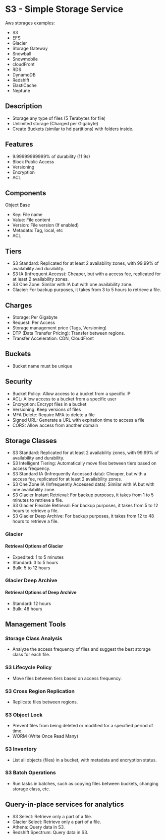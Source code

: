 # S3 - Simple Storage Service

Aws storages examples:

- S3
- EFS
- Glacier
- Storage Gateway
- Snowball
- Snowmobile
- cloudFront
- RDS
- DynamoDB
- Redshift
- ElastiCache
- Neptune

## Description

- Storage any type of files (5 Terabytes for file)
- Unlimited storage (Charged per Gigabyte)
- Create Buckets (similar to hd partitions) with folders inside.

## Features

- 9.99999999999% of durability (11 9s)
- Block Public Access
- Versioning
- Encryption
- ACL

## Components

Object Base

- Key: File name
- Value: File content
- Version: File version (If enabled)
- Metadata: Tag, local, etc
- ACL

## Tiers

- S3 Standard: Replicated for at least 2 availability zones, with 99.99% of availability and durability.
- S3 IA (Infrequent Access): Cheaper, but with a access fee, replicated for at least 2 availability zones.
- S3 One Zone: Similar with IA but with one availability zone.
- Glacier: For backup purposes, it takes from 3 to 5 hours to retrieve a file.

## Charges

- Storage: Per Gigabyte
- Request: Per Access
- Storage management price (Tags, Versioning)
- DTP (Data Transfer Pricing): Transfer between regions.
- Transfer Acceleration: CDN, CloudFront

## Buckets

- Bucket name must be unique

## Security

- Bucket Policy: Allow access to a bucket from a specific IP
- ACL: Allow access to a bucket from a specific user
- Encryption: Encrypt files in a bucket
- Versioning: Keep versions of files
- MFA Delete: Require MFA to delete a file
- Signed URL: Generate a URL with expiration time to access a file
- CORS: Allow access from another domain

## Storage Classes

- S3 Standard: Replicated for at least 2 availability zones, with 99.99% of availability and durability.
- S3 Intelligent Tiering: Automatically move files between tiers based on access frequency.
- S3 Standard IA (Infrequently Accessed data): Cheaper, but with a access fee, replicated for at least 2 availability zones.
- S3 One Zone IA (Infrequently Accessed data): Similar with IA but with one availability zone.
- S3 Glacier Instant Retrieval: For backup purposes, it takes from 1 to 5 minutes to retrieve a file.
- S3 Glacier Flexible Retrieval: For backup purposes, it takes from 5 to 12 hours to retrieve a file.
- S3 Glacier Deep Archive: For backup purposes, it takes from 12 to 48 hours to retrieve a file.

### Glacier

#### Retrieval Options of Glacier

- Expedited: 1 to 5 minutes
- Standard: 3 to 5 hours
- Bulk: 5 to 12 hours

### Glacier Deep Archive

#### Retrieval Options of Deep Archive

- Standard: 12 hours
- Bulk: 48 hours

## Management Tools

### Storage Class Analysis

- Analyze the access frequency of files and suggest the best storage class for each file.

### S3 Lifecycle Policy

- Move files between tiers based on access frequency.

### S3 Cross Region Replication

- Replicate files between regions.

### S3 Object Lock

- Prevent files from being deleted or modified for a specified period of time.
- WORM (Write Once Read Many)

### S3 Inventory

- List all objects (files) in a bucket, with metadata and encryption status.

### S3 Batch Operations

- Run tasks in batches, such as copying files between buckets, changing storage class, etc.

## Query-in-place services for analytics

- S3 Select: Retrieve only a part of a file.
- Glacier Select: Retrieve only a part of a file.
- Athena: Query data in S3.
- Redshift Spectrum: Query data in S3.
